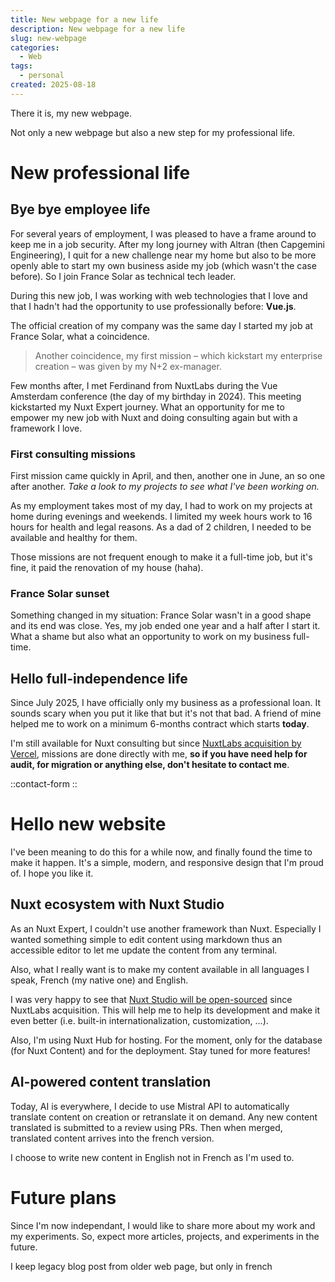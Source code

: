 ```yaml
---
title: New webpage for a new life
description: New webpage for a new life
slug: new-webpage
categories:
  - Web
tags:
  - personal
created: 2025-08-18
---
```


There it is, my new webpage.

Not only a new webpage but also a new step for my professional life.

# New professional life

## Bye bye employee life

For several years of employment, I was pleased to have a frame around to keep me in a job security. After my long journey with Altran (then Capgemini Engineering), I quit for a new challenge near my home but also to be more openly able to start my own business aside my job (which wasn't the case before). So I join France Solar as technical tech leader.

During this new job, I was working with web technologies that I love and that I hadn't had the opportunity to use professionally before: **Vue.js**.

The official creation of my company was the same day I started my job at France Solar, what a coincidence.

> Another coincidence, my first mission – which kickstart my enterprise creation – was given by my N+2 ex-manager.

Few months after, I met Ferdinand from NuxtLabs during the Vue Amsterdam conference (the day of my birthday in 2024). This meeting kickstarted my Nuxt Expert journey. What an opportunity for me to empower my new job with Nuxt and doing consulting again but with a framework I love.

### First consulting missions

First mission came quickly in April, and then, another one in June, an so one after another. *Take a look to my projects to see what I've been working on.*

As my employment takes most of my day, I had to work on my projects at home during evenings and weekends. I limited my week hours work to 16 hours for health and legal reasons. As a dad of 2 children, I needed to be available and healthy for them.

Those missions are not frequent enough to make it a full-time job, but it's fine, it paid the renovation of my house (haha).

### France Solar sunset

Something changed in my situation: France Solar wasn't in a good shape and its end was close. Yes, my job ended one year and a half after I start it. What a shame but also what an opportunity to work on my business full-time.

## Hello full-independence life

Since July 2025, I have officially only my business as a professional loan. It sounds scary when you put it like that but it's not that bad. A friend of mine helped me to work on a minimum 6-months contract which starts **today**.

I'm still available for Nuxt consulting but since [NuxtLabs acquisition by Vercel](https://vercel.com/blog/nuxtlabs-joins-vercel), missions are done directly with me, **so if you have need help for audit, for migration or anything else, don't hesitate to contact me**.

::contact-form
::

# Hello new website

I've been meaning to do this for a while now, and finally found the time to make it happen. It's a simple, modern, and responsive design that I'm proud of. I hope you like it.

## Nuxt ecosystem with Nuxt Studio

As an Nuxt Expert, I couldn't use another framework than Nuxt. Especially I wanted something simple to edit content using markdown thus an accessible editor to let me update the content from any terminal.

Also, what I really want is to make my content available in all languages I speak, French (my native one) and English.

I was very happy to see that [Nuxt Studio will be open-sourced](https://nuxtlabs.com/blog) since NuxtLabs acquisition. This will help me to help its development and make it even better (i.e. built-in internationalization, customization, ...).

Also, I'm using Nuxt Hub for hosting. For the moment, only for the database (for Nuxt Content) and for the deployment. Stay tuned for more features!

## AI-powered content translation

Today, AI is everywhere, I decide to use Mistral API to automatically translate content on creation or retranslate it on demand. Any new content translated is submitted to a review using PRs. Then when merged, translated content arrives into the french version.

I choose to write new content in English not in French as I'm used to.

# Future plans

Since I'm now independant, I would like to share more about my work and my experiments. So, expect more articles, projects, and experiments in the future.

I keep legacy blog post from older web page, but only in french
